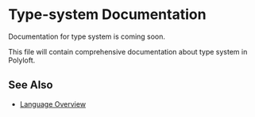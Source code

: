 # Type-system Documentation

Documentation for type system is coming soon.

This file will contain comprehensive documentation about type system in Polyloft.

## See Also

- [Language Overview](../language/overview.md)
